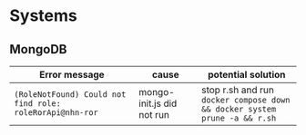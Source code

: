 # Systems

## MongoDB

| Error message                                            | cause                     | potential solution                                                                   |
| -------------------------------------------------------- | ------------------------- | ------------------------------------------------------------------------------------ |
| `(RoleNotFound) Could not find role: roleRorApi@nhn-ror` | mongo-init.js did not run | stop r.sh and run <code>docker compose down && docker system prune -a && r.sh</code> |
